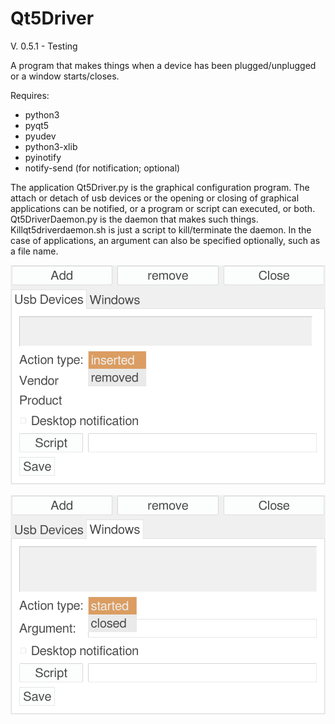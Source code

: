 # Qt5Driver

V. 0.5.1 - Testing

A program that makes things when a device has been plugged/unplugged or a window starts/closes.

Requires:
- python3
- pyqt5
- pyudev
- python3-xlib
- pyinotify
- notify-send (for notification; optional)

The application Qt5Driver.py is the graphical configuration program. The attach or detach of usb devices or the opening or closing of graphical applications can be notified, or a program or script can executed, or both. Qt5DriverDaemon.py is the daemon that makes such things. Killqt5driverdaemon.sh is just a script to kill/terminate the daemon. In the case of applications, an argument can also be specified optionally, such as a file name.

![My image](https://github.com/frank038/Qt5Driver/blob/main/image1.png)

![My image](https://github.com/frank038/Qt5Driver/blob/main/image2.png)
